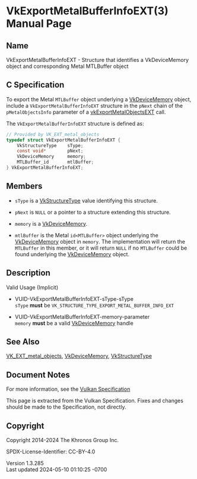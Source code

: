 # VkExportMetalBufferInfoEXT(3) Manual Page

## Name

VkExportMetalBufferInfoEXT - Structure that identifies a VkDeviceMemory
object and corresponding Metal MTLBuffer object



## <a href="#_c_specification" class="anchor"></a>C Specification

To export the Metal `MTLBuffer` object underlying a
[VkDeviceMemory](https://registry.khronos.org/vulkan/specs/1.3-extensions/man/html/VkDeviceMemory.html) object, include a
`VkExportMetalBufferInfoEXT` structure in the `pNext` chain of the
`pMetalObjectsInfo` parameter of a
[vkExportMetalObjectsEXT](https://registry.khronos.org/vulkan/specs/1.3-extensions/man/html/vkExportMetalObjectsEXT.html) call.

The `VkExportMetalBufferInfoEXT` structure is defined as:

``` c
// Provided by VK_EXT_metal_objects
typedef struct VkExportMetalBufferInfoEXT {
    VkStructureType    sType;
    const void*        pNext;
    VkDeviceMemory     memory;
    MTLBuffer_id       mtlBuffer;
} VkExportMetalBufferInfoEXT;
```

## <a href="#_members" class="anchor"></a>Members

- `sType` is a [VkStructureType](https://registry.khronos.org/vulkan/specs/1.3-extensions/man/html/VkStructureType.html) value identifying
  this structure.

- `pNext` is `NULL` or a pointer to a structure extending this
  structure.

- `memory` is a [VkDeviceMemory](https://registry.khronos.org/vulkan/specs/1.3-extensions/man/html/VkDeviceMemory.html).

- `mtlBuffer` is the Metal `id<MTLBuffer>` object underlying the
  [VkDeviceMemory](https://registry.khronos.org/vulkan/specs/1.3-extensions/man/html/VkDeviceMemory.html) object in `memory`. The
  implementation will return the `MTLBuffer` in this member, or it will
  return `NULL` if no `MTLBuffer` could be found underlying the
  [VkDeviceMemory](https://registry.khronos.org/vulkan/specs/1.3-extensions/man/html/VkDeviceMemory.html) object.

## <a href="#_description" class="anchor"></a>Description

Valid Usage (Implicit)

- <a href="#VUID-VkExportMetalBufferInfoEXT-sType-sType"
  id="VUID-VkExportMetalBufferInfoEXT-sType-sType"></a>
  VUID-VkExportMetalBufferInfoEXT-sType-sType  
  `sType` **must** be `VK_STRUCTURE_TYPE_EXPORT_METAL_BUFFER_INFO_EXT`

- <a href="#VUID-VkExportMetalBufferInfoEXT-memory-parameter"
  id="VUID-VkExportMetalBufferInfoEXT-memory-parameter"></a>
  VUID-VkExportMetalBufferInfoEXT-memory-parameter  
  `memory` **must** be a valid [VkDeviceMemory](https://registry.khronos.org/vulkan/specs/1.3-extensions/man/html/VkDeviceMemory.html)
  handle

## <a href="#_see_also" class="anchor"></a>See Also

[VK_EXT_metal_objects](https://registry.khronos.org/vulkan/specs/1.3-extensions/man/html/VK_EXT_metal_objects.html),
[VkDeviceMemory](https://registry.khronos.org/vulkan/specs/1.3-extensions/man/html/VkDeviceMemory.html),
[VkStructureType](https://registry.khronos.org/vulkan/specs/1.3-extensions/man/html/VkStructureType.html)

## <a href="#_document_notes" class="anchor"></a>Document Notes

For more information, see the <a
href="https://registry.khronos.org/vulkan/specs/1.3-extensions/html/vkspec.html#VkExportMetalBufferInfoEXT"
target="_blank" rel="noopener">Vulkan Specification</a>

This page is extracted from the Vulkan Specification. Fixes and changes
should be made to the Specification, not directly.

## <a href="#_copyright" class="anchor"></a>Copyright

Copyright 2014-2024 The Khronos Group Inc.

SPDX-License-Identifier: CC-BY-4.0

Version 1.3.285  
Last updated 2024-05-10 01:10:25 -0700
